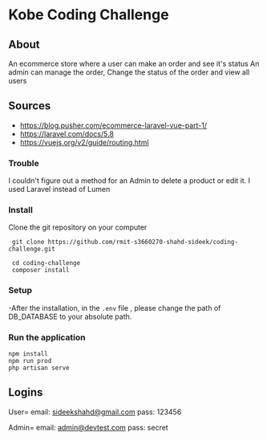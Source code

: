 # Kobe Coding Challenge 


## About
An ecommerce store where a user can make an order and see it's status
An admin can manage the order, Change the status of the order and view all users

## Sources
- https://blog.pusher.com/ecommerce-laravel-vue-part-1/
- https://laravel.com/docs/5.8
- https://vuejs.org/v2/guide/routing.html

### Trouble 
I couldn't figure out a method for an Admin to delete a product or edit it. 
I used Laravel instead of Lumen 


### Install
Clone the git repository on your computer

``` git clone https://github.com/rmit-s3660270-shahd-sideek/coding-challenge.git```


```
 cd coding-challenge
 composer install
```


### Setup
-After the installation, in  the `.env` file , please change the path of  DB_DATABASE to your absolute path. 



### Run the application
```
npm install
npm run prod
php artisan serve
```

## Logins
User=
email: sideekshahd@gmail.com
pass: 123456

Admin=
email: admin@devtest.com
pass: secret
